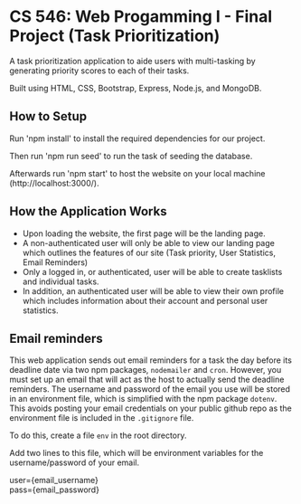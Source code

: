 # CS 546: Web Progamming I - Final Project (Task Prioritization)
A task prioritization application to aide users with multi-tasking by generating priority scores to each of their tasks.

Built using HTML, CSS, Bootstrap, Express, Node.js, and MongoDB.

## How to Setup
Run 'npm install' to install the required dependencies for our project.  

Then run 'npm run seed' to run the task of seeding the database.

Afterwards run 'npm start' to host the website on your local machine (http://localhost:3000/).

## How the Application Works
- Upon loading the website, the first page will be the landing page.
- A non-authenticated user will only be able to view our landing page which outlines the features of our site (Task priority, User Statistics, Email Reminders)
- Only a logged in, or authenticated, user will be able to create tasklists and individual tasks. 
- In addition, an authenticated user will be able to view their own profile which includes information about their account and personal user statistics.

## Email reminders
This web application sends out email reminders for a task the day before its deadline date via two npm packages, `nodemailer` and `cron`. However, you must set up an email that will act as the host to actually send the deadline reminders. The username and password of the email you use will be stored in an environment file, which is simplified with the npm package `dotenv`. This avoids posting your email credentials on your public github repo as the environment file is included in the `.gitignore` file.

To do this, create a file `env` in the root directory.

Add two lines to this file, which will be environment variables for the username/password of your email.

user={email_username}  
pass={email_password}
